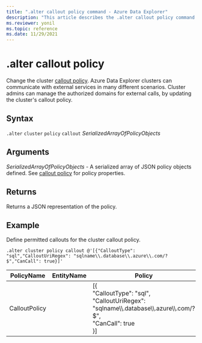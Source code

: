 ```yaml
---
title: ".alter callout policy command - Azure Data Explorer"
description: "This article describes the .alter callout policy command in Azure Data Explorer."
ms.reviewer: yonil
ms.topic: reference
ms.date: 11/29/2021
---
```

# .alter callout policy

Change the cluster [callout policy](calloutpolicy.md). Azure Data Explorer clusters can communicate with external services in many different scenarios. Cluster admins can manage the authorized domains for external calls, by updating the cluster's callout policy.

## Syntax

`.alter` `cluster` `policy` `callout` *SerializedArrayOfPolicyObjects* 

## Arguments

*SerializedArrayOfPolicyObjects* - A serialized array of JSON policy objects defined. See [callout policy](calloutpolicy.md) for policy properties. 

## Returns

Returns a JSON representation of the policy.

## Example

Define permitted callouts for the cluster callout policy.

```kusto
.alter cluster policy callout @'[{"CalloutType": "sql","CalloutUriRegex": "sqlname\\.database\\.azure\\.com/?$","CanCall": true}]'
```

|PolicyName|EntityName|Policy|ChildEntities|EntityType|
|---|---|---|---|---|
|CalloutPolicy||[{<br>"CalloutType": "sql",<br>"CalloutUriRegex": "sqlname\\\\.database\\\\.azure\\\\.com/?$",<br>"CanCall": true<br>}]|||

